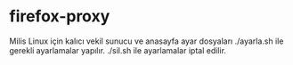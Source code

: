 # firefox-proxy
Milis Linux için kalıcı vekil sunucu ve anasayfa ayar dosyaları
./ayarla.sh ile gerekli ayarlamalar yapılır.
./sil.sh ile ayarlamalar iptal edilir.
